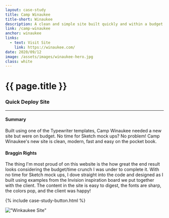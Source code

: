 ```yaml
---
layout: case-study
title: Camp Winaukee
title-short: Winaukee
description: A clean and simple site built quickly and within a budget. No time for Sketch mock ups? No problem!
link: /camp-winaukee
anchor: winaukee
links:
  - text: Visit Site
    link: https://winaukee.com/
date: 2020/09/12
image: /assets/images/winaukee-hero.jpg
class: white
---
```


# {{ page.title }}
### Quick Deploy Site
---

#### Summary
Built using one of the Typewriter templates, Camp Winaukee needed a new site but were on budget. No time for Sketch mock ups? No problem! Camp Winaukee's new site is clean, modern, fast and easy on the pocket book.

#### Braggin Rights
The thing I'm most proud of on this website is the how great the end result looks considering the budget/time crunch I was under to complete it. With no time for Sketch mock ups, I dove straight into the code and designed as I built using examples from the Invision inspiration board we put together with the client. The content in the site is easy to digest, the fonts are sharp, the colors pop, and the client was happy!

{% include case-study-button.html %}

!["Winkaukee Site"](/assets/images/winaukee-full-site.jpg)

